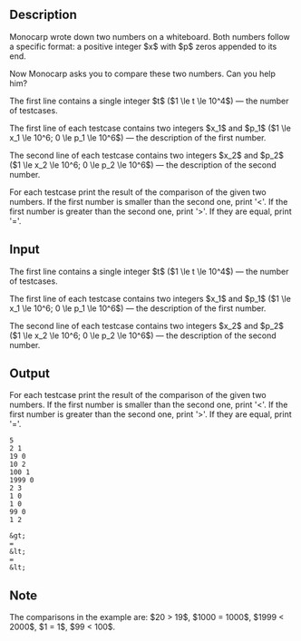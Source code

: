 ## Description

<div><p>Monocarp wrote down two numbers on a whiteboard. Both numbers follow a specific format: a positive integer $x$ with $p$ zeros appended to its end.</p><p>Now Monocarp asks you to compare these two numbers. Can you help him?</p></div><div class="input-specification"><p>The first line contains a single integer $t$ ($1 \le t \le 10^4$)&nbsp;— the number of testcases.</p><p>The first line of each testcase contains two integers $x_1$ and $p_1$ ($1 \le x_1 \le 10^6; 0 \le p_1 \le 10^6$)&nbsp;— the description of the first number.</p><p>The second line of each testcase contains two integers $x_2$ and $p_2$ ($1 \le x_2 \le 10^6; 0 \le p_2 \le 10^6$)&nbsp;— the description of the second number.</p></div><div class="output-specification"><p>For each testcase print the result of the comparison of the given two numbers. If the first number is smaller than the second one, print '&lt;'. If the first number is greater than the second one, print '&gt;'. If they are equal, print '='.</p></div>

## Input

<p>The first line contains a single integer $t$ ($1 \le t \le 10^4$)&nbsp;— the number of testcases.</p><p>The first line of each testcase contains two integers $x_1$ and $p_1$ ($1 \le x_1 \le 10^6; 0 \le p_1 \le 10^6$)&nbsp;— the description of the first number.</p><p>The second line of each testcase contains two integers $x_2$ and $p_2$ ($1 \le x_2 \le 10^6; 0 \le p_2 \le 10^6$)&nbsp;— the description of the second number.</p>

## Output

<p>For each testcase print the result of the comparison of the given two numbers. If the first number is smaller than the second one, print '&lt;'. If the first number is greater than the second one, print '&gt;'. If they are equal, print '='.</p>





```input1
5
2 1
19 0
10 2
100 1
1999 0
2 3
1 0
1 0
99 0
1 2
```




```output1
&gt;
=
&lt;
=
&lt;
```



## Note

<p>The comparisons in the example are: $20 &gt; 19$, $1000 = 1000$, $1999 &lt; 2000$, $1 = 1$, $99 &lt; 100$.</p>
